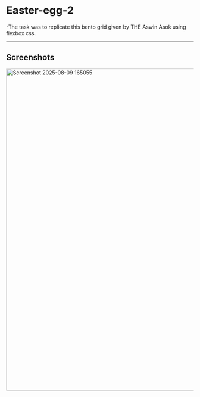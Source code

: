 # Easter-egg-2

-The task was to replicate this bento grid given by THE Aswin Asok using flexbox css.

---

## Screenshots
<img width="1308" height="866" alt="Screenshot 2025-08-09 165055" src="https://github.com/user-attachments/assets/25f15e99-9e74-4805-9940-a0389d62d1a2" />
